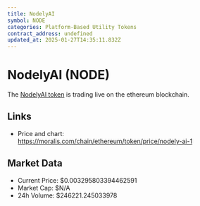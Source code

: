 ```yaml
---
title: NodelyAI
symbol: NODE
categories: Platform-Based Utility Tokens
contract_address: undefined
updated_at: 2025-01-27T14:35:11.832Z
---
```


# NodelyAI (NODE)
The [NodelyAI token](https://moralis.com/chain/ethereum/token/price/nodely-ai-1) is trading live on the ethereum blockchain.

## Links
- Price and chart: https://moralis.com/chain/ethereum/token/price/nodely-ai-1

## Market Data
- Current Price: $0.003295803394462591
- Market Cap: $N/A
- 24h Volume: $246221.245033978
